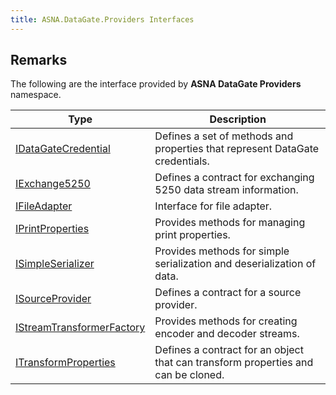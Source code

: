 ```yaml
---
title: ASNA.DataGate.Providers Interfaces
---
```


## Remarks

The following are the interface provided by **ASNA DataGate Providers** namespace.


| Type | Description |
| --- | --- |
| [IDataGateCredential](/reference/datagate/data-gate-providers/i-data-gate-credential.html) | Defines a set of methods and properties that represent DataGate credentials. |
| [IExchange5250](/reference/datagate/data-gate-providers/i-exchange5250.html) | Defines a contract for exchanging 5250 data stream information. |
| [IFileAdapter](/reference/datagate/data-gate-providers/i-file-adapter.html) | Interface for file adapter. |
| [IPrintProperties](/reference/datagate/data-gate-providers/i-print-properties.html) | Provides methods for managing print properties. |
| [ISimpleSerializer](/reference/datagate/data-gate-providers/i-simple-serializer.html) | Provides methods for simple serialization and deserialization of data. |
| [ISourceProvider](/reference/datagate/data-gate-providers/i-source-provider.html) | Defines a contract for a source provider. |
| [IStreamTransformerFactory](/reference/datagate/data-gate-providers/i-stream-transformer-factory.html) | Provides methods for creating encoder and decoder streams. |
| [ITransformProperties](/reference/datagate/data-gate-providers/i-transform-properties.html) | Defines a contract for an object that can transform properties and can be cloned. |
